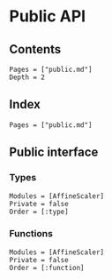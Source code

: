 # Public API

## Contents

```@contents
Pages = ["public.md"]
Depth = 2
```

## Index

```@index
Pages = ["public.md"]
```

## Public interface

### Types

```@autodocs
Modules = [AffineScaler]
Private = false
Order = [:type]
```

### Functions

```@autodocs
Modules = [AffineScaler]
Private = false
Order = [:function]
```
